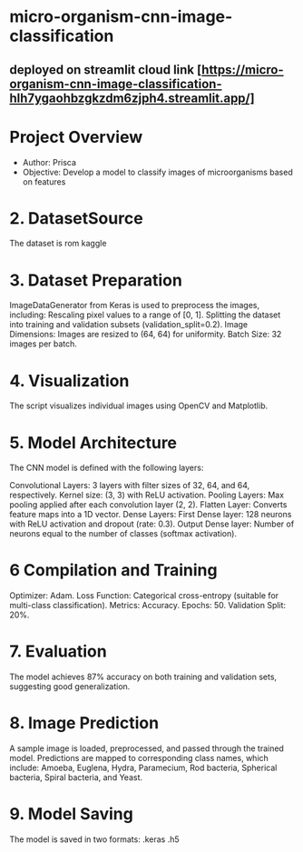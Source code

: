 # micro-organism-cnn-image-classification

## deployed on streamlit cloud link [https://micro-organism-cnn-image-classification-hlh7ygaohbzgkzdm6zjph4.streamlit.app/]

# Project Overview
- Author: Prisca
- Objective: Develop a model to classify images of microorganisms based on features

# 2. DatasetSource
The dataset is rom kaggle
# 3. Dataset Preparation
ImageDataGenerator from Keras is used to preprocess the images, including:
Rescaling pixel values to a range of [0, 1].
Splitting the dataset into training and validation subsets (validation_split=0.2).
Image Dimensions: Images are resized to (64, 64) for uniformity.
Batch Size: 32 images per batch.
# 4. Visualization
The script visualizes individual images using OpenCV and Matplotlib.
# 5. Model Architecture
The CNN model is defined with the following layers:

Convolutional Layers:
3 layers with filter sizes of 32, 64, and 64, respectively.
Kernel size: (3, 3) with ReLU activation.
Pooling Layers: Max pooling applied after each convolution layer (2, 2).
Flatten Layer: Converts feature maps into a 1D vector.
Dense Layers:
First Dense layer: 128 neurons with ReLU activation and dropout (rate: 0.3).
Output Dense layer: Number of neurons equal to the number of classes (softmax activation).
# 6 Compilation and Training
Optimizer: Adam.
Loss Function: Categorical cross-entropy (suitable for multi-class classification).
Metrics: Accuracy.
Epochs: 50.
Validation Split: 20%.
# 7. Evaluation
The model achieves 87% accuracy on both training and validation sets, suggesting good generalization.

# 8. Image Prediction
A sample image is loaded, preprocessed, and passed through the trained model.
Predictions are mapped to corresponding class names, which include:
Amoeba, Euglena, Hydra, Paramecium, Rod bacteria, Spherical bacteria, Spiral bacteria, and Yeast.

# 9. Model Saving
The model is saved in two formats:
.keras
.h5
